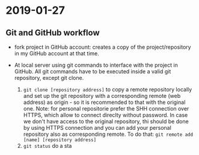 # 2019-01-27
## Git and GitHub workflow

- fork project in GitHub account: creates a copy of the project/repository in my GitHub account at that time.

- At local server using git commands to interface with the project in GitHub. All git commands have to be executed inside a valid git repository, except git clone.

    1. `git clone [repository address]` to copy a remote repository locally and set up the git repository with a corresponding remote (web address) as origin - so it is recommended to that with the original one. 
        Note: for personal repositorie prefer the SHH connection over HTTPS, which allow to connect direclty without password.
        In case we don't have access to the original repository, thi should be done by using HTTPS connection and you can add your personal repository also as corresponding remote. To do that:
        `git remote add [name] [repository address]` 
    2. `git status` do a sta
